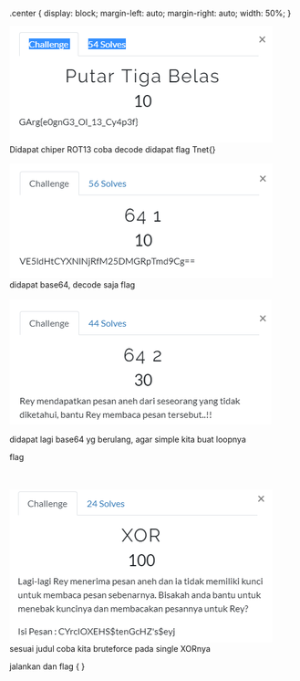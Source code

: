 .center {
  display: block;
  margin-left: auto;
  margin-right: auto;
  width: 50%;
}

<img src="img/crypto1.PNG" class="center">
Didapat chiper ROT13 coba decode didapat flag Tnet{}

<br>
<br>

<img src="img/crypto2.PNG" />
didapat base64, decode saja flag 
<br>
<br>

<img src="img/crypto3.PNG"/>

didapat lagi base64 yg berulang, agar simple kita buat loopnya 

flag

<br>
<br>
<img src="img/crypto4.PNG"/>
sesuai judul coba kita bruteforce pada single XORnya

jalankan dan flag { }
